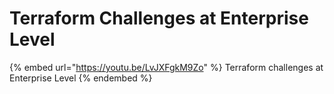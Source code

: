 # Terraform Challenges at Enterprise Level

{% embed url="https://youtu.be/LvJXFgkM9Zo" %}
Terraform challenges at Enterprise Level
{% endembed %}
